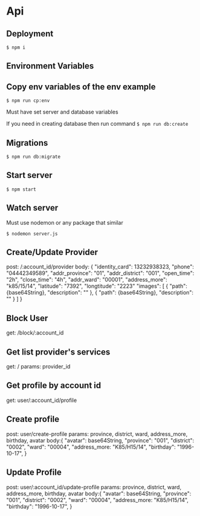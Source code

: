 # Api

## Deployment

```
$ npm i
```

## Environment Variables

## Copy env variables of the env example

```
$ npm run cp:env
```

Must have set server and database variables

If you need in creating database then run command `$ npm run db:create`

## Migrations

```
$ npm run db:migrate
```

## Start server

```
$ npm start
```

## Watch server

Must use nodemon or any package that similar

```
$ nodemon server.js
```
## Create/Update Provider
post: /:account_id/provider
body: {
        "identity_card": 13232938323,
        "phone": "04442349589",
        "addr_province": "01",
        "addr_district": "001",
        "open_time": "2h",
        "close_time": "4h",
        "addr_ward": "00001",
        "address_more": "k85/15/14",
        "latitude": "7392",
        "longtitude": "2223" 
        "images": [
            {
                "path": {base64String},
                "description": ""
            },
            {
                "path": {base64String},
                "description": ""
            }
        ]
    }

## Block User
get: /block/:account_id

## Get list provider's services 
get: /
params: provider_id

## Get profile by account id
get: user/:account_id/profile

## Create profile
post: user/create-profile
params: province, district, ward, address_more, birthday, avatar
body:{
        "avatar": base64String,
        "province": "001",
        "district": "0002",
        "ward": "00004",
        "address_more: "K85/H15/14",
        "birthday": "1996-10-17",
    }

## Update Profile
post: user/:account_id/update-profile
params: province, district, ward, address_more, birthday, avatar
body:{
        "avatar": base64String,
        "province": "001",
        "district": "0002",
        "ward": "00004",
        "address_more: "K85/H15/14",
        "birthday": "1996-10-17",
    }

